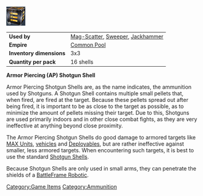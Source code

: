 ![](images/Apshotgunshell.jpg "Apshotgunshell.jpg")

|                          |                                                                                                                    |
| ------------------------ | ------------------------------------------------------------------------------------------------------------------ |
| **Used by**              | [Mag-Scatter](Mag-Scatter.md), [Sweeper](Sweeper.md), [Jackhammer](Jackhammer.md) |
| **Empire**               | [Common Pool](Common_Pool.md)                                                                           |
| **Inventory dimensions** | 3x3                                                                                                                |
| **Quantity per pack**    | 16 shells                                                                                                          |

**Armor Piercing (AP) Shotgun Shell**

Armor Piercing Shotgun Shells are, as the name indicates, the ammunition
used by Shotguns. A Shotgun Shell contains multiple small pellets that,
when fired, are fired at the target. Because these pellets spread out
after being fired, it is important to be as close to the target as
possible, as to minimize the amount of pellets missing their target. Due
to this, Shotguns are used primarily indoors and in other close combat
fights, as they are very ineffective at anything beyond close proximity.

The Armor Piercing Shotgun Shells do good damage to armored targets like
[MAX Units](MAX.md), [vehicles](vehicle.md) and
[Deployables](Adaptive_Construction_Engine.md), but are rather
ineffective against smaller, less armored targets. When encountering
such targets, it is best to use the standard [Shotgun
Shells](Shotgun_Shell.md).

Because Shotgun Shells are only used in small arms, they can penetrate
the shields of a [BattleFrame Robotic](BattleFrame_Robotics.md).

[Category:Game Items](Category:Game_Items.md)
[Category:Ammunition](Category:Ammunition.md)

